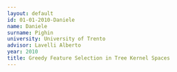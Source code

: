 ```yaml
---
layout: default 
id: 01-01-2010-Daniele
name: Daniele
surname: Pighin 
university: University of Trento
advisor: Lavelli Alberto
year: 2010
title: Greedy Feature Selection in Tree Kernel Spaces
---
```

